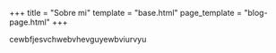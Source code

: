 +++
title = "Sobre mi"
template = "base.html"
page_template = "blog-page.html"
+++

cewbfjesvchwebvhevguyewbviurvyu
